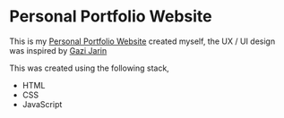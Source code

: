 # Personal Portfolio Website
This is my [Personal Portfolio Website](https://alexlam.ca/) created myself,
the UX / UI design was inspired by [Gazi Jarin](https://gazijarin.com/) 

This was created using the following stack,

* HTML
* CSS
* JavaScript
